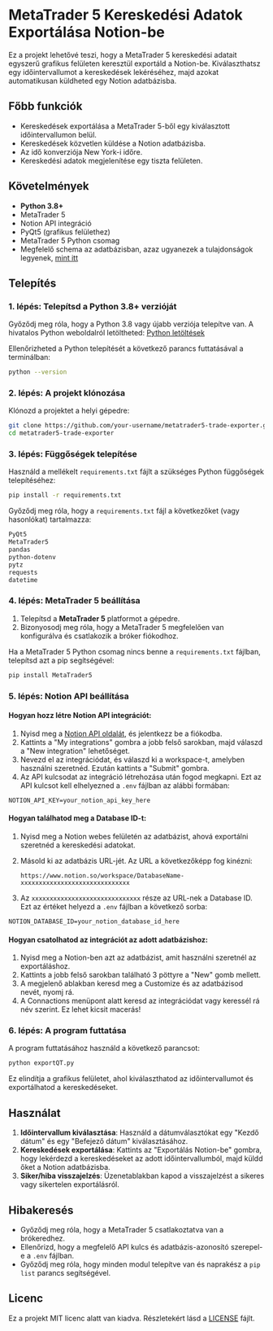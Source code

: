 # MetaTrader 5 Kereskedési Adatok Exportálása Notion-be

Ez a projekt lehetővé teszi, hogy a MetaTrader 5 kereskedési adatait egyszerű grafikus felületen keresztül exportáld a Notion-be. Kiválaszthatsz egy időintervallumot a kereskedések lekéréséhez, majd azokat automatikusan küldheted egy Notion adatbázisba.

## Főbb funkciók
- Kereskedések exportálása a MetaTrader 5-ből egy kiválasztott időintervallumon belül.
- Kereskedések közvetlen küldése a Notion adatbázisba.
- Az idő konverziója New York-i időre.
- Kereskedési adatok megjelenítése egy tiszta felületen.

## Követelmények
- **Python 3.8+**
- MetaTrader 5
- Notion API integráció
- PyQt5 (grafikus felülethez)
- MetaTrader 5 Python csomag
- Megfelelő schema az adatbázisban, azaz ugyanezek a tulajdonságok legyenek, [mint itt](https://jumpy-barometer-248.notion.site/Trade-Journal-ef34d11522b6453db8eee63d668b3aed)

## Telepítés

### 1. lépés: Telepítsd a Python 3.8+ verzióját

Győződj meg róla, hogy a Python 3.8 vagy újabb verziója telepítve van. A hivatalos Python weboldalról letöltheted: [Python letöltések](https://www.python.org/downloads/)

Ellenőrizheted a Python telepítését a következő parancs futtatásával a terminálban:

```bash
python --version
```

### 2. lépés: A projekt klónozása

Klónozd a projektet a helyi gépedre:

```bash
git clone https://github.com/your-username/metatrader5-trade-exporter.git
cd metatrader5-trade-exporter
```

### 3. lépés: Függőségek telepítése

Használd a mellékelt `requirements.txt` fájlt a szükséges Python függőségek telepítéséhez:

```bash
pip install -r requirements.txt
```

Győződj meg róla, hogy a `requirements.txt` fájl a következőket (vagy hasonlókat) tartalmazza:

```txt
PyQt5
MetaTrader5
pandas
python-dotenv
pytz
requests
datetime
```

### 4. lépés: MetaTrader 5 beállítása

1. Telepítsd a **MetaTrader 5** platformot a gépedre.
2. Bizonyosodj meg róla, hogy a MetaTrader 5 megfelelően van konfigurálva és csatlakozik a bróker fiókodhoz.

Ha a MetaTrader 5 Python csomag nincs benne a `requirements.txt` fájlban, telepítsd azt a pip segítségével:

```bash
pip install MetaTrader5
```

### 5. lépés: Notion API beállítása

#### Hogyan hozz létre Notion API integrációt:

1. Nyisd meg a [Notion API oldalát](https://developers.notion.com/), és jelentkezz be a fiókodba.
2. Kattints a "My integrations" gombra a jobb felső sarokban, majd válaszd a "New integration" lehetőséget.
3. Nevezd el az integrációdat, és válaszd ki a workspace-t, amelyben használni szeretnéd. Ezután kattints a "Submit" gombra.
4. Az API kulcsodat az integráció létrehozása után fogod megkapni. Ezt az API kulcsot kell elhelyezned a `.env` fájlban az alábbi formában:

```env
NOTION_API_KEY=your_notion_api_key_here
```

#### Hogyan találhatod meg a Database ID-t:

1. Nyisd meg a Notion webes felületén az adatbázist, ahová exportálni szeretnéd a kereskedési adatokat.
2. Másold ki az adatbázis URL-jét. Az URL a következőképp fog kinézni:

   ```
   https://www.notion.so/workspace/DatabaseName-xxxxxxxxxxxxxxxxxxxxxxxxxxxxxx
   ```

3. Az `xxxxxxxxxxxxxxxxxxxxxxxxxxxxxx` része az URL-nek a Database ID. Ezt az értéket helyezd a `.env` fájlban a következő sorba:

```env
NOTION_DATABASE_ID=your_notion_database_id_here
```

#### Hogyan csatolhatod az integrációt az adott adatbázishoz:

1. Nyisd meg a Notion-ben azt az adatbázist, amit használni szeretnél az exportáláshoz.
2. Kattints a jobb felső sarokban található 3 pöttyre a "New" gomb mellett.
3. A megjelenő ablakban keresd meg a Customize és az adatbázisod nevét, nyomj rá.
4. A Connactions menüpont alatt keresd az integrációdat vagy keressél rá név szerint. Ez lehet kicsit macerás! 

### 6. lépés: A program futtatása

A program futtatásához használd a következő parancsot:

```bash
python exportQT.py
```

Ez elindítja a grafikus felületet, ahol kiválaszthatod az időintervallumot és exportálhatod a kereskedéseket.

## Használat

1. **Időintervallum kiválasztása**: Használd a dátumválasztókat egy "Kezdő dátum" és egy "Befejező dátum" kiválasztásához.
2. **Kereskedések exportálása**: Kattints az "Exportálás Notion-be" gombra, hogy lekérdezd a kereskedéseket az adott időintervallumból, majd küldd őket a Notion adatbázisba.
3. **Siker/hiba visszajelzés**: Üzenetablakban kapod a visszajelzést a sikeres vagy sikertelen exportálásról.

## Hibakeresés

- Győződj meg róla, hogy a MetaTrader 5 csatlakoztatva van a brókeredhez.
- Ellenőrizd, hogy a megfelelő API kulcs és adatbázis-azonosító szerepel-e a `.env` fájlban.
- Győződj meg róla, hogy minden modul telepítve van és naprakész a `pip list` parancs segítségével.

## Licenc

Ez a projekt MIT licenc alatt van kiadva. Részletekért lásd a [LICENSE](LICENSE) fájlt.

